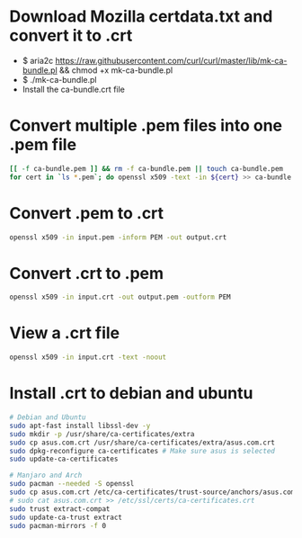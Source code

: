 Download Mozilla certdata.txt and convert it to .crt
=====
* $ aria2c https://raw.githubusercontent.com/curl/curl/master/lib/mk-ca-bundle.pl && chmod +x mk-ca-bundle.pl
* $ ./mk-ca-bundle.pl
* Install the ca-bundle.crt file

Convert multiple .pem files into one .pem file
=====
```sh
[[ -f ca-bundle.pem ]] && rm -f ca-bundle.pem || touch ca-bundle.pem
for cert in `ls *.pem`; do openssl x509 -text -in ${cert} >> ca-bundle.pem; done
```

Convert .pem to .crt
=====
```sh
openssl x509 -in input.pem -inform PEM -out output.crt
```

Convert .crt to .pem
=====
```sh
openssl x509 -in input.crt -out output.pem -outform PEM
```

View a .crt file
=====
```sh
openssl x509 -in input.crt -text -noout
```

Install .crt to debian and ubuntu
=====
```sh
# Debian and Ubuntu
sudo apt-fast install libssl-dev -y
sudo mkdir -p /usr/share/ca-certificates/extra
sudo cp asus.com.crt /usr/share/ca-certificates/extra/asus.com.crt
sudo dpkg-reconfigure ca-certificates # Make sure asus is selected
sudo update-ca-certificates

# Manjaro and Arch
sudo pacman --needed -S openssl
sudo cp asus.com.crt /etc/ca-certificates/trust-source/anchors/asus.com.crt
# sudo cat asus.com.crt >> /etc/ssl/certs/ca-certificates.crt
sudo trust extract-compat
sudo update-ca-trust extract
sudo pacman-mirrors -f 0
```
